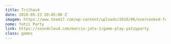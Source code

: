 ```yaml
---
title: Trilhas4
date: 2018-05-23 20:45:00 Z
imagem: https://www.team17.com/wp-content/uploads/2016/06/overcooked-featured-1260x709.jpg
nome: Yatzi Party
link: https://soundcloud.com/marcio-jota-1/game-play-yatzyparty
class: games
---
```


